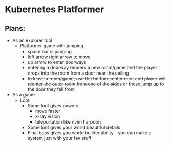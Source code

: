 Kubernetes Platformer
==========

Plans:
------

* As an explorer tool
    * Platformer game with jumping.
      * space bar is jumping
      * left arrow right arrow to move
      * up arrow to enter doorways
      * entering a doorway renders a new room/game and the player drops into the
        room from a door near the ceiling
      * ~~to leave a room/game, use the bottom center door and player will reenter the
        outer room from one of the sides~~ or these jump up to the door they
        fell from
* As a game
    * Loot
        * Some loot gives powers
            * move faster
            * x-ray vision
            * teleportation like nvim harpoon
        * Some loot gives your world beautiful details
        * Final boss gives you world builder ability - you can make a system
          just with your fav stuff

